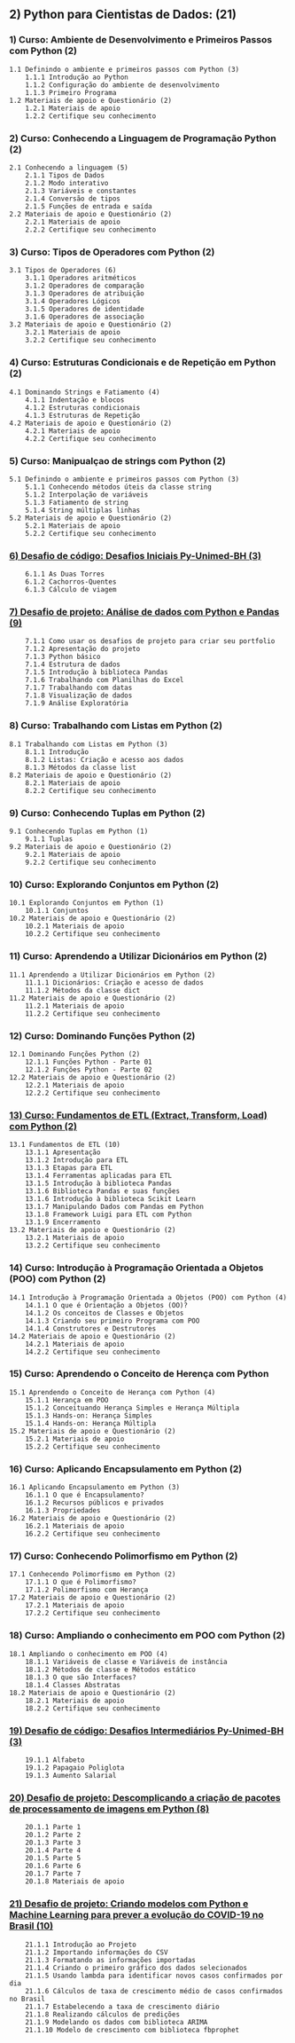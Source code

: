 ## 2) Python para Cientistas de Dados: (21)

### 1) Curso: Ambiente de Desenvolvimento e Primeiros Passos com Python (2)
    1.1 Definindo o ambiente e primeiros passos com Python (3)   
        1.1.1 Introdução ao Python
        1.1.2 Configuração do ambiente de desenvolvimento
        1.1.3 Primeiro Programa   
    1.2 Materiais de apoio e Questionário (2)
        1.2.1 Materiais de apoio
        1.2.2 Certifique seu conhecimento

### 2) Curso: Conhecendo a Linguagem de Programação Python (2)
    2.1 Conhecendo a linguagem (5)
        2.1.1 Tipos de Dados
        2.1.2 Modo interativo
        2.1.3 Variáveis e constantes
        2.1.4 Conversão de tipos
        2.1.5 Funções de entrada e saída
    2.2 Materiais de apoio e Questionário (2)
        2.2.1 Materiais de apoio
        2.2.2 Certifique seu conhecimento

### 3) Curso: Tipos de Operadores com Python (2)
    3.1 Tipos de Operadores (6)
        3.1.1 Operadores aritméticos
        3.1.2 Operadores de comparação
        3.1.3 Operadores de atribuição
        3.1.4 Operadores Lógicos
        3.1.5 Operadores de identidade
        3.1.6 Operadores de associação
    3.2 Materiais de apoio e Questionário (2)
        3.2.1 Materiais de apoio
        3.2.2 Certifique seu conhecimento

### 4) Curso: Estruturas Condicionais e de Repetição em Python (2)
    4.1 Dominando Strings e Fatiamento (4)
        4.1.1 Indentação e blocos
        4.1.2 Estruturas condicionais
        4.1.3 Estruturas de Repetição
    4.2 Materiais de apoio e Questionário (2)
        4.2.1 Materiais de apoio
        4.2.2 Certifique seu conhecimento

### 5) Curso: Manipualçao de strings com Python (2)
    5.1 Definindo o ambiente e primeiros passos com Python (3)
        5.1.1 Conhecendo métodos úteis da classe string
        5.1.2 Interpolação de variáveis
        5.1.3 Fatiamento de string
        5.1.4 String múltiplas linhas
    5.2 Materiais de apoio e Questionário (2)
        5.2.1 Materiais de apoio
        5.2.2 Certifique seu conhecimento

### [6) Desafio de código: Desafios Iniciais Py-Unimed-BH (3)](/dio/dados_unimed_1/02-modulo_python/06-desafio_codigo)
        6.1.1 As Duas Torres
        6.1.2 Cachorros-Quentes
        6.1.3 Cálculo de viagem

### [7) Desafio de projeto: Análise de dados com Python e Pandas (9)](/dio/dados_unimed_1/02-modulo_python/07-pandas)
        7.1.1 Como usar os desafios de projeto para criar seu portfolio
        7.1.2 Apresentação do projeto
        7.1.3 Python básico
        7.1.4 Estrutura de dados
        7.1.5 Introdução à biblioteca Pandas
        7.1.6 Trabalhando com Planilhas do Excel
        7.1.7 Trabalhando com datas
        7.1.8 Visualização de dados
        7.1.9 Análise Exploratória

### 8) Curso: Trabalhando com Listas em Python (2)
    8.1 Trabalhando com Listas em Python (3)
        8.1.1 Introdução
        8.1.2 Listas: Criação e acesso aos dados
        8.1.3 Métodos da classe list
    8.2 Materiais de apoio e Questionário (2)
        8.2.1 Materiais de apoio
        8.2.2 Certifique seu conhecimento

### 9) Curso: Conhecendo Tuplas em Python (2)
    9.1 Conhecendo Tuplas em Python (1)
        9.1.1 Tuplas
    9.2 Materiais de apoio e Questionário (2)
        9.2.1 Materiais de apoio
        9.2.2 Certifique seu conhecimento

### 10) Curso: Explorando Conjuntos em Python (2)
    10.1 Explorando Conjuntos em Python (1)
        10.1.1 Conjuntos
    10.2 Materiais de apoio e Questionário (2)
        10.2.1 Materiais de apoio
        10.2.2 Certifique seu conhecimento

### 11) Curso: Aprendendo a Utilizar Dicionários em Python (2)
    11.1 Aprendendo a Utilizar Dicionários em Python (2)
        11.1.1 Dicionários: Criação e acesso de dados
        11.1.2 Métodos da classe dict
    11.2 Materiais de apoio e Questionário (2)
        11.2.1 Materiais de apoio
        11.2.2 Certifique seu conhecimento

### 12) Curso: Dominando Funções Python (2)
    12.1 Dominando Funções Python (2)
        12.1.1 Funções Python - Parte 01
        12.1.2 Funções Python - Parte 02
    12.2 Materiais de apoio e Questionário (2)
        12.2.1 Materiais de apoio
        12.2.2 Certifique seu conhecimento

### [13) Curso: Fundamentos de ETL (Extract, Transform, Load) com Python (2)](/dio/dados_unimed_1/02-modulo_python/13-etl)
    13.1 Fundamentos de ETL (10)
        13.1.1 Apresentação
        13.1.2 Introdução para ETL
        13.1.3 Etapas para ETL
        13.1.4 Ferramentas aplicadas para ETL
        13.1.5 Introdução à biblioteca Pandas
        13.1.6 Biblioteca Pandas e suas funções
        13.1.6 Introdução à biblioteca Scikit Learn
        13.1.7 Manipulando Dados com Pandas em Python
        13.1.8 Framework Luigi para ETL com Python
        13.1.9 Encerramento
    13.2 Materiais de apoio e Questionário (2)
        13.2.1 Materiais de apoio
        13.2.2 Certifique seu conhecimento

### 14) Curso: Introdução à Programação Orientada a Objetos (POO) com Python (2)
    14.1 Introdução à Programação Orientada a Objetos (POO) com Python (4)
        14.1.1 O que é Orientação a Objetos (OO)?
        14.1.2 Os conceitos de Classes e Objetos
        14.1.3 Criando seu primeiro Programa com POO
        14.1.4 Construtores e Destrutores
    14.2 Materiais de apoio e Questionário (2)
        14.2.1 Materiais de apoio
        14.2.2 Certifique seu conhecimento

### 15) Curso: Aprendendo o Conceito de Herença com Python
    15.1 Aprendendo o Conceito de Herança com Python (4)
        15.1.1 Herança em POO
        15.1.2 Conceituando Herança Simples e Herança Múltipla
        15.1.3 Hands-on: Herança Simples
        15.1.4 Hands-on: Herança Múltipla
    15.2 Materiais de apoio e Questionário (2)
        15.2.1 Materiais de apoio
        15.2.2 Certifique seu conhecimento

### 16) Curso: Aplicando Encapsulamento em Python (2)
    16.1 Aplicando Encapsulamento em Python (3)
        16.1.1 O que é Encapsulamento?
        16.1.2 Recursos públicos e privados
        16.1.3 Propriedades
    16.2 Materiais de apoio e Questionário (2)
        16.2.1 Materiais de apoio
        16.2.2 Certifique seu conhecimento

### 17) Curso: Conhecendo Polimorfismo em Python (2)
    17.1 Conhecendo Polimorfismo em Python (2)
        17.1.1 O que é Polimorfismo?
        17.1.2 Polimorfismo com Herança
    17.2 Materiais de apoio e Questionário (2)
        17.2.1 Materiais de apoio
        17.2.2 Certifique seu conhecimento

### 18) Curso: Ampliando o conhecimento em POO com Python (2)
    18.1 Ampliando o conhecimento em POO (4)
        18.1.1 Variáveis de classe e Variáveis de instância
        18.1.2 Métodos de classe e Métodos estático
        18.1.3 O que são Interfaces?
        18.1.4 Classes Abstratas
    18.2 Materiais de apoio e Questionário (2)
        18.2.1 Materiais de apoio
        18.2.2 Certifique seu conhecimento

### [19) Desafio de código: Desafios Intermediários Py-Unimed-BH (3)](/dio/dados_unimed_1/02-modulo_python/19-desafio_codigo)
        19.1.1 Alfabeto
        19.1.2 Papagaio Poliglota
        19.1.3 Aumento Salarial

### [20) Desafio de projeto: Descomplicando a criação de pacotes de processamento de imagens em Python (8)](/dio/dados_unimed_1/02-modulo_python/19-desafio_codigo)
        20.1.1 Parte 1
        20.1.2 Parte 2
        20.1.3 Parte 3
        20.1.4 Parte 4
        20.1.5 Parte 5
        20.1.6 Parte 6
        20.1.7 Parte 7
        20.1.8 Materiais de apoio

### [21) Desafio de projeto: Criando modelos com Python e Machine Learning para prever a evolução do COVID-19 no Brasil (10)](/dio/dados_unimed_1/02-modulo_python/21-machine_learning)
        21.1.1 Introdução ao Projeto
        21.1.2 Importando informações do CSV
        21.1.3 Formatando as informações importadas
        21.1.4 Criando o primeiro gráfico dos dados selecionados
        21.1.5 Usando lambda para identificar novos casos confirmados por dia
        21.1.6 Cálculos de taxa de crescimento médio de casos confirmados no Brasil
        21.1.7 Estabelecendo a taxa de crescimento diário
        21.1.8 Realizando cálculos de predições
        21.1.9 Modelando os dados com biblioteca ARIMA
        21.1.10 Modelo de crescimento com biblioteca fbprophet